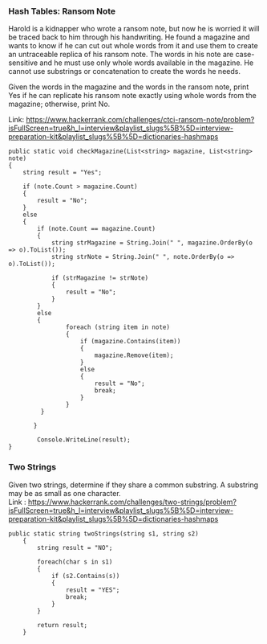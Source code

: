 ### Hash Tables: Ransom Note
Harold is a kidnapper who wrote a ransom note, but now he is worried it will be traced back to him through his handwriting. He found a magazine and wants to know if he can cut out whole words from it and use them to create an untraceable replica of his ransom note. The words in his note are case-sensitive and he must use only whole words available in the magazine. He cannot use substrings or concatenation to create the words he needs.

Given the words in the magazine and the words in the ransom note, print Yes if he can replicate his ransom note exactly using whole words from the magazine; otherwise, print No.  

Link: https://www.hackerrank.com/challenges/ctci-ransom-note/problem?isFullScreen=true&h_l=interview&playlist_slugs%5B%5D=interview-preparation-kit&playlist_slugs%5B%5D=dictionaries-hashmaps

```
public static void checkMagazine(List<string> magazine, List<string> note)
{
    string result = "Yes";
        
    if (note.Count > magazine.Count)
    {
        result = "No";
    }
    else
    {
        if (note.Count == magazine.Count)
        {
            string strMagazine = String.Join(" ", magazine.OrderBy(o => o).ToList());
            string strNote = String.Join(" ", note.OrderBy(o => o).ToList());
                    
            if (strMagazine != strNote)
            {
                result = "No";
            }
        }
        else
        {
                foreach (string item in note)
                {
                    if (magazine.Contains(item))
                    {
                        magazine.Remove(item);
                    }
                    else
                    {
                        result = "No";
                        break;
                    }
                }
         }
                
       }
        
        Console.WriteLine(result);
}
```
### Two Strings
Given two strings, determine if they share a common substring. A substring may be as small as one character.  
Link : https://www.hackerrank.com/challenges/two-strings/problem?isFullScreen=true&h_l=interview&playlist_slugs%5B%5D=interview-preparation-kit&playlist_slugs%5B%5D=dictionaries-hashmaps
```
public static string twoStrings(string s1, string s2)
    {
        string result = "NO";
        
        foreach(char s in s1)
        {
            if (s2.Contains(s))
            {
                result = "YES";
                break;
            }
        }
        
        return result;
    }
```

